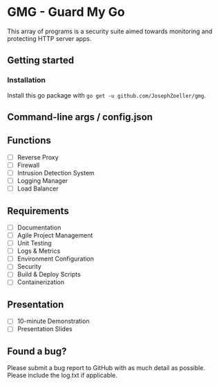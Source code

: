 # GMG - Guard My Go
This array of programs is a security suite aimed towards monitoring and protecting HTTP server apps.

## Getting started


### Installation
Install this go package with `go get -u github.com/JosephZoeller/gmg`.

## Command-line args / config.json

## Functions
- [ ] Reverse Proxy
- [ ] Firewall
- [ ] Intrusion Detection System
- [ ] Logging Manager
- [ ] Load Balancer

## Requirements
- [ ] Documentation
- [ ] Agile Project Management
- [ ] Unit Testing
- [ ] Logs & Metrics
- [ ] Environment Configuration
- [ ] Security
- [ ] Build & Deploy Scripts
- [ ] Containerization

## Presentation
- [ ] 10-minute Demonstration
- [ ] Presentation Slides

## Found a bug?

Please submit a bug report to GitHub with as much detail as possible. Please include the log.txt if applicable.
